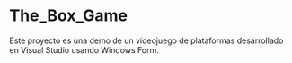 # The_Box_Game
Este proyecto es una demo de un videojuego de plataformas desarrollado en Visual Studio usando Windows Form.
